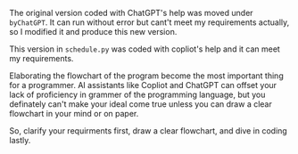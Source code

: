 The original version coded with ChatGPT's help was moved under `byChatGPT`. It can run without error but cant't meet my requirements actually, so I modified it and produce this new version.

This version in `schedule.py` was coded with copliot's help and it can meet my requirements.

Elaborating the flowchart of the program become the most important thing for a programmer. AI assistants like Copliot and ChatGPT can offset your lack of proficiency in grammer of the programming language, but you definately can't make your ideal come true unless you can draw a clear flowchart in your mind or on paper.

So, clarify your requirments first, draw a clear flowchart, and dive in coding lastly.